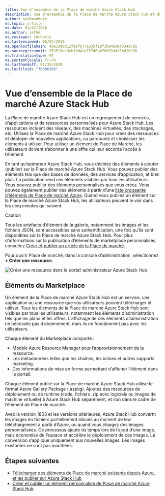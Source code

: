 ```yaml
---
title: Vue d’ensemble de la Place de marché Azure Stack Hub
description: Vue d’ensemble de la Place de marché Azure Stack Hub et de ses éléments.
author: sethmanheim
ms.topic: article
ms.date: 01/07/2020
ms.author: sethm
ms.reviewer: ihcherie
ms.lastreviewed: 05/07/2019
ms.openlocfilehash: 4be33d9d12fe8f677a335f10f3b84b36433495d1
ms.sourcegitcommit: 959513ec9cbf9d41e757d6ab706939415bd10c38
ms.translationtype: HT
ms.contentlocale: fr-FR
ms.lasthandoff: 01/30/2020
ms.locfileid: "76890100"
---
```

# <a name="azure-stack-hub-marketplace-overview"></a>Vue d’ensemble de la Place de marché Azure Stack Hub

La Place de marché Azure Stack Hub est un regroupement de services, d’applications et de ressources personnalisés pour Azure Stack Hub. Les ressources incluent des réseaux, des machines virtuelles, des stockages, etc. Utilisez la Place de marché Azure Stack Hub pour créer des ressources et déployer de nouvelles applications, ou parcourez et choisissez les éléments à utiliser. Pour utiliser un élément de Place de Marché, les utilisateurs doivent s’abonner à une offre qui leur accorde l’accès à l’élément.

En tant qu’opérateur Azure Stack Hub, vous décidez des éléments à ajouter (publier) sur la Place de marché Azure Stack Hub. Vous pouvez publier des éléments tels que des bases de données, des services d’application, et bien plus. La publication rend ces éléments visibles par tous les utilisateurs. Vous pouvez publier des éléments personnalisés que vous créez. Vous pouvez également publier des éléments à partir d’une [liste croissante d’éléments de Place de marché Azure](azure-stack-marketplace-azure-items.md). Quand vous publiez un élément sur la Place de marché Azure Stack Hub, les utilisateurs peuvent le voir dans les cinq minutes qui suivent.

> [!CAUTION]  
> Tous les artefacts d’élément de la galerie, notamment les images et les fichiers JSON, sont accessibles sans authentification, une fois qu’ils sont disponibles sur la Place de marché Azure Stack Hub. Pour plus d’informations sur la publication d’éléments de marketplace personnalisés, consultez [Créer et publier un article de la Place de marché](azure-stack-create-and-publish-marketplace-item.md).

Pour ouvrir Place de marché, dans la console d’administration, sélectionnez **+ Créer une ressource**.

![Créer une ressource dans le portail administrateur Azure Stack Hub](media/azure-stack-marketplace/marketplace1.png)

## <a name="marketplace-items"></a>Éléments du Marketplace

Un élément de la Place de marché Azure Stack Hub est un service, une application ou une ressource que vos utilisateurs peuvent télécharger et utiliser. Tous les éléments de la Place de marché Azure Stack Hub sont visibles par tous les utilisateurs, notamment les éléments d’administration tels que les plans et les offres. L’affichage de ces éléments d’administration ne nécessite pas d’abonnement, mais ils ne fonctionnent pas avec les utilisateurs.

Chaque élément du Marketplace comporte :

* Modèle Azure Resource Manager pour l’approvisionnement de la ressource.
* Les métadonnées telles que les chaînes, les icônes et autres supports marketing.
* Des informations de mise en forme permettant d’afficher l’élément dans le portail.

Chaque élément publié sur la Place de marché Azure Stack Hub utilise le format Azure Gallery Package (.azpkg). Ajoutez des ressources de déploiement ou de runtime (code, fichiers .zip avec logiciels ou images de machine virtuelle) à Azure Stack Hub séparément, et non dans le cadre de l’élément de Place de marché.

Avec la version 1803 et les versions ultérieures, Azure Stack Hub convertit les images en fichiers partiellement alloués au moment de leur téléchargement à partir d’Azure, ou quand vous chargez des images personnalisées. Ce processus ajoute du temps lors de l’ajout d’une image, mais économise de l’espace et accélère le déploiement de ces images. La conversion s’applique uniquement aux nouvelles images. Les images existantes ne sont pas modifiées.

## <a name="next-steps"></a>Étapes suivantes

* [Télécharger des éléments de Place de marché existants depuis Azure, et les publier sur Azure Stack Hub](azure-stack-download-azure-marketplace-item.md)  
* [Créer et publier un élément personnalisé de Place de marché Azure Stack Hub](azure-stack-create-and-publish-marketplace-item.md)
